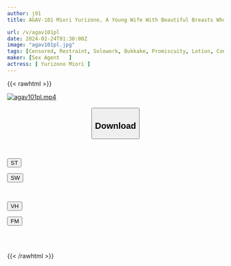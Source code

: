 ```yaml
---
author: j91
title: AGAV-101 Miori Yurizono, A Young Wife With Beautiful Breasts Who Is Brainwashed And Trained By A Nipple Development Cult And Cums In Convulsions While Drooling

url: /v/agav101pl
date: 2024-02-24T01:30:00Z
image: "agav101pl.jpg"
tags: [Censored, Restraint, Solowork, Bukkake, Promiscuity, Lotion, Confinement	]
maker: [Sex Agent   ]
actress: [ Yurizono Miori ]
---
```



{{< rawhtml >}}

<div class="video" data-videoid="Bv2G72Y6X3iGRP">
    <a href="javascript:;">
        <img src="/v/agav101pl/agav101pl.jpg" width="WIDTH" height="HEIGHT" alt="agav101pl.mp4" loading="lazy">
    </a>
</div>

<script type="text/javascript" src="https://j91.asia/asset/on-demand-st.js"></script>

<br>
  <link rel="stylesheet" href="https://j91.asia/asset/bs5.css">
  
  <center>
  <button class="btn btn-primary" type="button" data-bs-toggle="collapse" data-bs-target=".multi-collapse" aria-expanded="false" aria-controls="multiCollapseExample1 multiCollapseExample2"><h2>Download</h2></button></center>
</p>
<div class="row">
  <div class="col">
    <div class="collapse multi-collapse" id="multiCollapseExample1">
      <div class="card card-body">
	      	      <br>
<div class="buttons">  
<p><a href="https://streamtape.to/v/Bv2G72Y6X3iGRP" target="_blank"><button class="btn-hover color-3"><i class="fa fa-download"></i> ST</button></a></p>
<p><a href="https://cdnwish.com/zpcgfz352z7q" target="_blank"><button class="btn-hover color-2"><i class="fa fa-download"></i> SW</button></a></p></div>
    </div>
  </div>
</div>
  <div class="col">
    <div class="collapse multi-collapse" id="multiCollapseExample2">
      <div class="card card-body">
	      <br>
<div class="buttons">
<p><a href="https://vidhidepro.com/f/1fn2mt8b2dmb"><button class="btn-hover color-9"><i class="fa fa-download"></i> VH</button></a></p>
<p><a href="https://filemoon.sx/d/zr8nww1q930s"><button class="btn-hover color-8"><i class="fa fa-download"></i> FM</button></a></p></div>
<br><br>
      </div>
    </div>
  </div>
</div>

{{< /rawhtml >}}